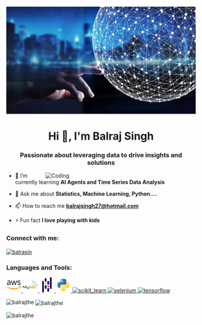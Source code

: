 ![logo](https://github.com/balrajthe/balrajthe/blob/main/Github%20Banner.jpg)
<h1 align="center">Hi 👋, I'm Balraj Singh</h1>
<h3 align="center">Passionate about leveraging data to drive insights and solutions</h3>
<img align ="right" alt="Coding" width="400" src= "https://wallpapercave.com/wp/wp3188159.jpg">

- 🌱 I’m currently learning **AI Agents and Time Series Data Analysis**

- 💬 Ask me about **Statistics, Machine Learning, Python....**

- 📫 How to reach me **balrajsingh27@hotmail.com**

- ⚡ Fun fact **I love playing with kids**

<h3 align="left">Connect with me:</h3>
<p align="left">
<a href="https://kaggle.com/balrasin" target="blank"><img align="center" src="https://raw.githubusercontent.com/rahuldkjain/github-profile-readme-generator/master/src/images/icons/Social/kaggle.svg" alt="balrasin" height="30" width="40" /></a>
</p>

<h3 align="left">Languages and Tools:</h3>
<p align="left"> <a href="https://aws.amazon.com" target="_blank" rel="noreferrer"> <img src="https://raw.githubusercontent.com/devicons/devicon/master/icons/amazonwebservices/amazonwebservices-original-wordmark.svg" alt="aws" width="40" height="40"/> </a> <a href="https://www.mysql.com/" target="_blank" rel="noreferrer"> <img src="https://raw.githubusercontent.com/devicons/devicon/master/icons/mysql/mysql-original-wordmark.svg" alt="mysql" width="40" height="40"/> </a> <a href="https://pandas.pydata.org/" target="_blank" rel="noreferrer"> <img src="https://raw.githubusercontent.com/devicons/devicon/2ae2a900d2f041da66e950e4d48052658d850630/icons/pandas/pandas-original.svg" alt="pandas" width="40" height="40"/> </a> <a href="https://www.python.org" target="_blank" rel="noreferrer"> <img src="https://raw.githubusercontent.com/devicons/devicon/master/icons/python/python-original.svg" alt="python" width="40" height="40"/> </a> <a href="https://scikit-learn.org/" target="_blank" rel="noreferrer"> <img src="https://upload.wikimedia.org/wikipedia/commons/0/05/Scikit_learn_logo_small.svg" alt="scikit_learn" width="40" height="40"/> </a> <a href="https://www.selenium.dev" target="_blank" rel="noreferrer"> <img src="https://raw.githubusercontent.com/detain/svg-logos/780f25886640cef088af994181646db2f6b1a3f8/svg/selenium-logo.svg" alt="selenium" width="40" height="40"/> </a> <a href="https://www.tensorflow.org" target="_blank" rel="noreferrer"> <img src="https://www.vectorlogo.zone/logos/tensorflow/tensorflow-icon.svg" alt="tensorflow" width="40" height="40"/> </a> </p>

<p><img align="left" src="https://github-readme-stats.vercel.app/api/top-langs?username=balrajthe&show_icons=true&locale=en&layout=compact" alt="balrajthe" /></p>

<p>&nbsp;<img align="center" src="https://github-readme-stats.vercel.app/api?username=balrajthe&show_icons=true&locale=en" alt="balrajthe" /></p>

<p><img align="center" src="https://github-readme-streak-stats.herokuapp.com/?user=balrajthe&" alt="balrajthe" /></p>
